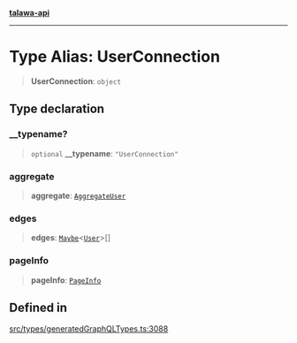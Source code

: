 [**talawa-api**](../../../README.md)

***

# Type Alias: UserConnection

> **UserConnection**: `object`

## Type declaration

### \_\_typename?

> `optional` **\_\_typename**: `"UserConnection"`

### aggregate

> **aggregate**: [`AggregateUser`](AggregateUser.md)

### edges

> **edges**: [`Maybe`](Maybe.md)\<[`User`](User.md)\>[]

### pageInfo

> **pageInfo**: [`PageInfo`](PageInfo.md)

## Defined in

[src/types/generatedGraphQLTypes.ts:3088](https://github.com/Suyash878/talawa-api/blob/e4413cec641a837926071678fed3c7f67234e31e/src/types/generatedGraphQLTypes.ts#L3088)
